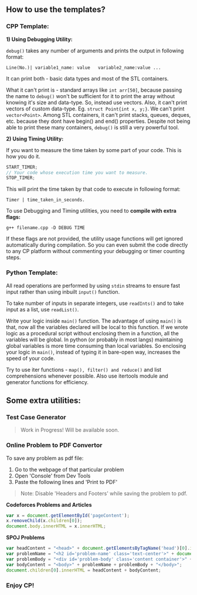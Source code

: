 
## How to use the templates?

### CPP Template:

**1) Using Debugging Utility:**

`debug()` takes any number of arguments and prints the output in following format:

```
Line(No.)| variable1_name: value   variable2_name:value ...
```

It can print both - basic data types and most of the STL containers. 

What it can't print is - standard arrays like `int arr[50]`, because passing the name to `debug()` won't be sufficient for it to print the array without knowing it's size and data-type. So, instead use vectors. Also, it can't print vectors of custom data-type. Eg. `struct Point{int x, y;}`. We can't print `vector<Point>`. Among STL containers, it can't print stacks, queues, deques, etc. because they dont have begin() and end() properties. Despite not being able to print these many containers, `debug()` is still a very powerful tool.

**2) Using Timing Utility:**

If you want to measure the time taken by some part of your code. This is how you do it.

```cpp
START_TIMER;
// Your code whose execution time you want to measure.
STOP_TIMER;
```
This will print the time taken by that code to execute in following format:

```Timer | time_taken_in_seconds.```

To use Debugging and Timing utilities, you need to **compile with extra flags:**

`g++ filename.cpp -D DEBUG TIME`

If these flags are not provided, the utility usage functions will get ignored automatically during compilation. So you can even submit the code directly to any CP platform without commenting your debugging or timer counting steps.

### Python Template:

All read operations are performed by using `stdin` streams to ensure fast input rather than using inbuilt `input()` function. 

To take number of inputs in separate integers, use `readInts()`  and to take input as a list, use `readList()`.

Write your logic inside `main()` function. The advantage of using `main()` is that, now all the variables declared will be local to this function. If we wrote logic as a procedural script without enclosing them in a function, all the variables will be global. In python (or probably in most langs) maintaining global variables is more time consuming than local variables. So enclosing your logic in `main()`, instead of typing it in bare-open way, increases the speed of your code.

Try to use iter functions - `map(), filter() and reduce()` and list comprehensions whenever possible. Also use itertools module and generator functions for efficiency.

## Some extra utilities:

### Test Case Generator

> Work in Progress! Will be available soon.

### Online Problem to PDF Convertor

To save any problem as pdf file: 
1. Go to the webpage of that particular problem
2. Open 'Console' from Dev Tools
3. Paste the following lines and 'Print to PDF'
> Note: Disable 'Headers and Footers' while saving the problem to pdf.

**Codeforces Problems and Articles**
```javascript
var x = document.getElementById('pageContent'); 
x.removeChild(x.children[0]);
document.body.innerHTML = x.innerHTML;
```

**SPOJ Problems**
```javascript
var headContent = "<head>" + document.getElementsByTagName('head')[0].innerHTML + "</head>";
var problemName = "<h2 id='problem-name' class='text-center'>" + document.getElementById('problem-name').innerHTML + "</h2>";
var problemBody = "<div id='problem-body' class='content container'>" + document.getElementById('problem-body').innerHTML + "</div>";
var bodyContent = "<body>" + problemName + problemBody + "</body>";
document.children[0].innerHTML = headContent + bodyContent;
```

### Enjoy CP!